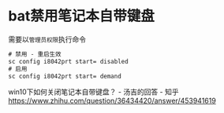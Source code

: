 # bat禁用笔记本自带键盘

需要以`管理员权限`执行命令

```bat
# 禁用 - 重启生效
sc config i8042prt start= disabled
# 启用
sc config i8042prt start= demand
```

win10下如何关闭笔记本自带键盘？ - 汤吉的回答 - 知乎 <https://www.zhihu.com/question/36434420/answer/453941619>
